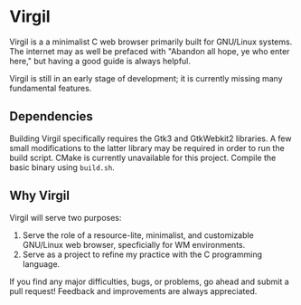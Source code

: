 # Virgil
Virgil is a a minimalist C web browser primarily built for GNU/Linux systems. The internet may as well be prefaced with "Abandon all hope, ye who enter here," but having a good guide is always helpful.

Virgil is still in an early stage of development; it is currently missing many fundamental features.

## Dependencies
Building Virgil specifically requires the Gtk3 and GtkWebkit2 libraries. A few small modifications to the latter library may be required in order to run the build script. CMake is currently unavailable for this project. Compile the basic binary using `build.sh`.

## Why Virgil
Virgil will serve two purposes: 
1. Serve the role of a resource-lite, minimalist, and customizable GNU/Linux web browser, specficially for WM environments.
2. Serve as a project to refine my practice with the C programming language.

If you find any major difficulties, bugs, or problems, go ahead and submit a pull request! Feedback and improvements are always appreciated.
